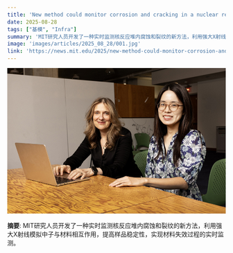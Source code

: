 ```yaml
---
title: 'New method could monitor corrosion and cracking in a nuclear reactor'
date: 2025-08-28
tags: ["基模", "Infra"]
summary: 'MIT研究人员开发了一种实时监测核反应堆内腐蚀和裂纹的新方法，利用强大X射线模拟中子与材料相互作用，提高样品稳定性，实现材料失效过程的实时监测。'
image: 'images/articles/2025_08_28/001.jpg'
link: 'https://news.mit.edu/2025/new-method-could-monitor-corrosion-and-cracking-nuclear-reactor-0827'
---
```

![New method could monitor corrosion and cracking in a nuclear reactor](images/articles/2025_08_28/001.jpg)

**摘要**: MIT研究人员开发了一种实时监测核反应堆内腐蚀和裂纹的新方法，利用强大X射线模拟中子与材料相互作用，提高样品稳定性，实现材料失效过程的实时监测。
